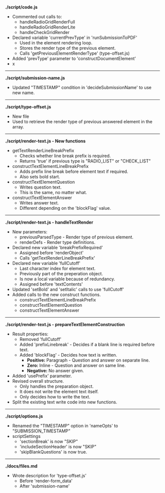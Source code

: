 **./script/code.js**
* Commented out calls to:
	* handleRadioGridRenderFull
	* handleRadioGridRenderLite
	* handleCheckGridRender	
* Declared variable 'currentPrevType' in 'runSubmissionToPDF'
	* Used in the element rendering loop.
	* Stores the render type of the previous element.
	* Calls 'getPreviousElementRenderType' (type-offset.js)
* Added 'prevType' parameter to 'constructDocumentElement'
* x

---

**./script/submission-name.js**
* Updated "TIMESTAMP" condition in 'decideSubmissionName' to use new name.

---

**./script/type-offset.js**
* New file
* Used to retrieve the render type of previous answered element in the array.

---

**./script/render-text.js - New functions**
* getTextRenderLineBreakPrefix
	* Checks whether line break prefix is required.
	* Returns 'true' if previous type is "RADIO_LIST" or "CHECK_LIST"
* constructTextElementLineBreakPrefix
	* Adds prefix line break before element text if required.
	* Also sets bold start.
* constructTextElementQuestion
	* Writes question text.
	* This is the same, no matter what.
* constructTextElementAnswer
	* Writes answer text.
	* Different depending on the 'blockFlag' value.

---

**./script/render-text.js - handleTextRender**
* New parameters:
	* previousParsedType - Render type of previous element.
	* renderDefs - Render type definitions.
* Declared new variable 'breakPrefixRequired'
	* Assigned before 'renderObject'
	* Calls 'getTextRenderLineBreakPrefix'
* Declared new variable 'fullCutoff'
	* Last character index for element text.
	* Previously part of the preperation object.
	* Is now a local variable because of redundancy.
	* Assigned before 'textContents'
* Updated 'setBold' and 'setItalic' calls to use 'fullCutoff'
* Added calls to the new construct functions.
	* constructTextElementLineBreakPrefix
	* constructTextElementQuestion
	* constructTextElementAnswer

---

**./script/render-text.js - prepareTextElementConstruction**
* Result properties:
	* Removed 'fullCutoff'
	* Added 'prefixLinebreak' - Decides if a blank line is required before text.
	* Added 'blockFlag' - Decides how text is written.
		* **Positive:** Paragraph - Question and answer on separate line.
		* **Zero:** Inline - Question and answer on same line.
		* **Negative:** No answer given.
* Added 'usePrefix' parameter.
* Revised overall structure.
	* Only handles the preparation object.
	* It does not write the element text itself.
	* Only decides how to write the text.
* Split the existing text write code into new functions.

---

**./script/options.js**
* Renamed the "TIMESTAMP" option in 'nameOpts' to "SUBMISSION_TIMESTAMP"
* scriptSettings
	* 'sectionBreak' is now "SKIP"
	* 'includeSectionHeader' is now "SKIP"
	* 'skipBlankQuestions' is now true.

---

**./docs/files.md**
* Wrote description for 'type-offset.js'
	* Before 'render-form_data'
	* After 'submission-name'